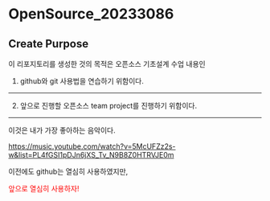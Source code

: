 # OpenSource_20233086



## Create Purpose
이 리포지토리를 생성한 것의 목적은 오픈소스 기초설계 수업 내용인

1. github와 git 사용법을 연습하기 위함이다.
--------------------------------------------------------------
2. 앞으로 진행할 오픈소스 team project를 진행하기 위함이다.
--------------------------------------------------------------

이것은 내가 가장 좋아하는 음악이다.

<https://music.youtube.com/watch?v=5McUFZz2s-w&list=PL4fGSI1pDJn6jXS_Tv_N9B8Z0HTRVJE0m>

이전에도 github는 열심히 사용하였지만,

<span style="color:red"> 앞으로 열심히 사용하자! </span>
